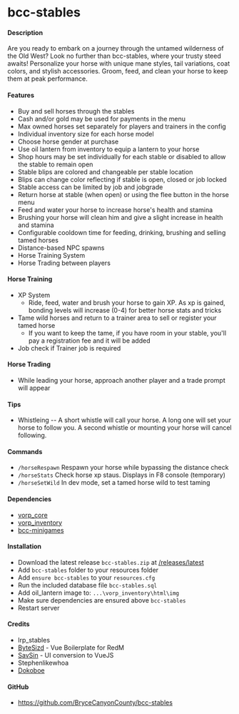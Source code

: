 # bcc-stables

#### Description
Are you ready to embark on a journey through the untamed wilderness of the Old West? Look no further than bcc-stables, where your trusty steed awaits!
Personalize your horse with unique mane styles, tail variations, coat colors, and stylish accessories.
Groom, feed, and clean your horse to keep them at peak performance.

#### Features
- Buy and sell horses through the stables
- Cash and/or gold may be used for payments in the menu
- Max owned horses set separately for players and trainers in the config
- Individual inventory size for each horse model
- Choose horse gender at purchase
- Use oil lantern from inventory to equip a lantern to your horse
- Shop hours may be set individually for each stable or disabled to allow the stable to remain open
- Stable blips are colored and changeable per stable location
- Blips can change color reflecting if stable is open, closed or job locked
- Stable access can be limited by job and jobgrade
- Return horse at stable (when open) or using the flee button in the horse menu
- Feed and water your horse to increase horse's health and stamina
- Brushing your horse will clean him and give a slight increase in health and stamina
- Configurable cooldown time for feeding, drinking, brushing and selling tamed horses
- Distance-based NPC spawns
- Horse Training System
- Horse Trading between players

#### Horse Training
- XP System
  - Ride, feed, water and brush your horse to gain XP. As xp is gained, bonding levels will increase (0-4) for better horse stats and tricks
- Tame wild horses and return to a trainer area to sell or register your tamed horse
  - If you want to keep the tame, if you have room in your stable, you'll pay a registration fee and it will be added
- Job check if Trainer job is required

#### Horse Trading
- While leading your horse, approach another player and a trade prompt will appear

#### Tips
- Whistleing -- A short whistle will call your horse. A long one will set your horse to follow you. A second whistle or mounting your horse will cancel following.

#### Commands
- `/horseRespawn` Respawn your horse while bypassing the distance check
- `/horseStats` Check horse xp staus. Displays in F8 console (temporary)
- `/horseSetWild` In dev mode, set a tamed horse wild to test taming

#### Dependencies
- [vorp_core](https://github.com/VORPCORE/vorp-core-lua)
- [vorp_inventory](https://github.com/VORPCORE/vorp_inventory-lua)
- [bcc-minigames](https://github.com/BryceCanyonCounty/bcc-minigames)

#### Installation
- Download the latest release `bcc-stables.zip` at [/releases/latest](https://github.com/BryceCanyonCounty/bcc-stables/releases/latest)
- Add `bcc-stables` folder to your resources folder
- Add `ensure bcc-stables` to your `resources.cfg`
- Run the included database file `bcc-stables.sql`
- Add oil_lantern image to: `...\vorp_inventory\html\img`
- Make sure dependencies are ensured above `bcc-stables`
- Restart server

#### Credits
- lrp_stables
- [ByteSizd](https://github.com/AndrewR3K) - Vue Boilerplate for RedM
- [SavSin](https://github.com/DavFount) - UI conversion to VueJS
- Stephenlikewhoa
- [Dokoboe](https://github.com/dokoboe)

#### GitHub
- https://github.com/BryceCanyonCounty/bcc-stables
